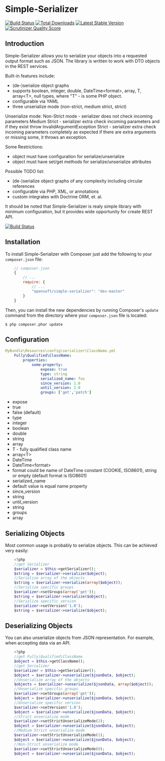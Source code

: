 Simple-Serializer
================


[![Build Status](https://secure.travis-ci.org/opensoft/simple-serializer.png?branch=master)](http://travis-ci.org/opensoft/simple-serializer)
[![Total Downloads](https://poser.pugx.org/opensoft/simple-serializer/downloads.png)](https://packagist.org/packages/opensoft/simple-serializer)
[![Latest Stable Version](https://poser.pugx.org/opensoft/simple-serializer/v/stable.png)](https://packagist.org/packages/opensoft/simple-serializer)
[![Scrutinizer Quality Score](https://scrutinizer-ci.com/g/opensoft/simple-serializer/badges/quality-score.png?s=ce7bb8be75525d519d466114856681b0dbd95848)](https://scrutinizer-ci.com/g/opensoft/simple-serializer/)

Introduction
------------

Simple-Serializer allows you to serialize your objects into a requested output format such as JSON.
The library is written to work with DTO objects in the REST services.

Built-in features include:

- (de-)serialize object graphs
- supports boolean, integer, double, DateTime\<format\>, array, T, array\<T\>, null types, where "T" - is some PHP object.
- configurable via YAML
- three unserialize mode (non-strict, medium strict, strict)

Unserialize mode:
Non-Strict mode - serializer does not check incoming parameters
Medium Strict - serializer extra check incoming parameters and if they exist throw InvalidArgumentException
Strict - serializer extra check incoming parameters completely as expected if there are extra arguments or missing some, it throws an exception.


Some Restrictions:

- object must have configuration for serialize/unserialize
- object must have set/get methods for serialize/unserialize attributes

Possible TODO list:

- (de-)serialize object graphs of any complexity including circular references
- configurable via PHP, XML, or annotations
- custom integrates with Doctrine ORM, et. al.

It should be noted that Simple-Serializer is realy simple library with minimum configuration,
but it provides wide opportunity for create REST API.

[![Build Status](https://secure.travis-ci.org/opensoft/simple-serializer.png?branch=master)](http://travis-ci.org/opensoft/simple-serializer)


Installation
------------

To install Simple-Serializer with Composer just add the following to your `composer.json` file:

```javascript
    // composer.json
    {
        // ...
        require: {
            // ...
            "opensoft/simple-serializer": "dev-master"
        }
    }
```

Then, you can install the new dependencies by running Composer's ``update``
command from the directory where your ``composer.json`` file is located:

    $ php composer.phar update

Configuration
-------------

```yml
MyBundle\Resources\config\serializer\ClassName.yml
    Fully\Qualified\ClassName:
        properties:
            some-property:
                expose: true
                type: string
                serialized_name: foo
                since_version: 1.0
                until_version: 2.0
                groups: ['get','patch']
```

* expose
 * true
 * false (default)
* type
 * integer
 * boolean
 * double
 * string
 * array
 * T - fully qualified class name
 * array\<T\>
 * DateTime
 * DateTime\<format\>
  * format could be name of DateTime constant (COOKIE, ISO8601), string or empty (default format is ISO8601)
* serialized_name
 * default value is equal name property
* since_version
 * string
* until_version
 * string
* groups
 * array

Serializing Objects
-------------------
Most common usage is probably to serialize objects. This can be achieved
very easily:

```php
    <?php
    //get Serializer
    $serializer = $this->getSerializer();
    $string = $serializer->serialize($object);
    //Serialize array of the objects
    $string = $serializer->serialize(array($object));
    //Serialize specific groups
    $serializer->setGroups(array('get'));
    $string = $serializer->serialize($object);
    //Serialize specific version
    $serializer->setVersion('1.0');
    $string = $serializer->serialize($object);
```

Deserializing Objects
---------------------
You can also unserialize objects from JSON representation. For
example, when accepting data via an API.

```php
    <?php
    //get Fully\Qualified\ClassName
    $object = $this->getClassName();
    //get Serializer
    $serializer = $this->getSerializer();
    $object = $serializer->unserialize($jsonData, $object);
    //Unserialize array of the objects
    $objects = $serializer->unserialize($jsonData, array($object));
    //Unserialize specific groups
    $serializer->setGroups(array('get'));
    $object = $serializer->unserialize($jsonData, $object);
    //Unserialize specific version
    $serializer->setVersion('1.0');
    $object = $serializer->unserialize($jsonData, $object);
    //Strict unserialize mode
    $serializer->setStrictUnserializeMode(2);
    $object = $serializer->unserialize($jsonData, $object);
    //Medium Strict unserialize mode
    $serializer->setStrictUnserializeMode(1);
    $object = $serializer->unserialize($jsonData, $object);
    //Non-Strict unserialize mode
    $serializer->setStrictUnserializeMode(0);
    $object = $serializer->unserialize($jsonData, $object);
```
